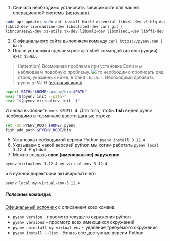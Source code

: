 1. Сначала необходимо установить зависимости для нашей операционной системы ([источник](https://github.com/pyenv/pyenv/wiki#suggested-build-environment)) 
```bash
sudo apt update; sudo apt install build-essential libssl-dev zlib1g-dev \
libbz2-dev libreadline-dev libsqlite3-dev curl git \
libncursesw5-dev xz-utils tk-dev libxml2-dev libxmlsec1-dev libffi-dev liblzma-dev
```
2. С [официального сайта](https://github.com/pyenv/pyenv-installer )  выполняем команду
`curl https://pyenv.run | bash`
3. После установки сделаем рестарт shell командой (из инструкции)
`exec $SHELL`

> [!attention] Возможная проблема при установке
> Если мы наблюдаем подобную проблему.
> ![](pyenv_bug_install.png)
> то необходимо прописать ряд строк, указанных ниже, в файл `.bashrc`. 
> Необходимо добавить pyenv в PATH ([источник кода](https://github.com/pyenv/pyenv-installer))
```bash
export PATH="$HOME/.pyenv/bin:$PATH"
eval "$(pyenv init --path)"
eval "$(pyenv virtualenv-init -)"
```
И снова выполнить `exec $SHELL`
4. Для того, чтобы **fish** видел pyenv необходимо в терминале ввести данные строки 
```bash
set -Ux PYENV_ROOT $HOME/.pyenv
fish_add_path $PYENV_ROOT/bin
``` 
5. Установка необходимой версии Python
`pyenv install 3.12.4`
6. Указываем с какой версией python мы хотим работать
`pyenv local 3.12.4 # global`
7. Можно создать **свое (именованное) окружение**
```bash
pyenv virtualenv 3.12.4 my-virtual-env-3.12.4
```
и в нужной директории активировать его
```bash
pyenv local my-virtual-env-3.12.4
```

##### Полезные команды:
[Официальный источник](https://github.com/pyenv/pyenv/blob/master/COMMANDS.md#pyenv-local) с описанием всех команд
- `pyenv version` - просмотр текущего окружения python
- `pyenv versions` - просмотр всех имеющихся окружений
- `pyenv uninstall my-virtual-env` - удаление требуемого окружения
- `pyenv install --list`  - Узнать все доступные версии Python


